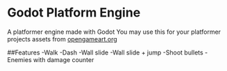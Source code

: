 # Godot Platform Engine
 A platformer engine made with Godot
 You may use this for your platformer projects
 assets from [opengameart.org](opengameart.org)

##Features
 -Walk
 -Dash
 -Wall slide
 -Wall slide + jump
 -Shoot bullets
 -Enemies with damage counter
 
